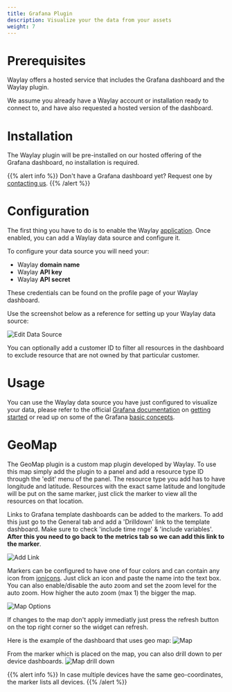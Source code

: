 ```yaml
---
title: Grafana Plugin
description: Visualize your the data from your assets
weight: 7
---
```


# Prerequisites

Waylay offers a hosted service that includes the Grafana dashboard and the Waylay plugin.

We assume you already have a Waylay account or installation ready to connect to, and have also requested a hosted version of the dashboard.

# Installation

The Waylay plugin will be pre-installed on our hosted offering of the Grafana dashboard, no installation is required.

{{% alert info %}}
Don't have a Grafana dashboard yet? Request one by [contacting us](mailto:support@waylay.io).
{{% /alert %}}

# Configuration

The first thing you have to do is to enable the Waylay [application](http://docs.grafana.org/plugins/apps/#enabling-app-plugins). Once enabled, you can add a Waylay data source and configure it.

To configure your data source you will need your:

* Waylay **domain name**
* Waylay **API key**
* Waylay **API secret**

These credentials can be found on the profile page of your Waylay dashboard.

Use the screenshot below as a reference for setting up your Waylay data source:

![Edit Data Source](usage/grafana/datasource.png)

You can optionally add a customer ID to filter all resources in the dashboard to exclude resource that are not owned by that particular customer.

# Usage

You can use the Waylay data source you have just configured to visualize your data, please refer to the official [Grafana documentation](http://docs.grafana.org/) on [getting started](http://docs.grafana.org/guides/getting_started/) or read up on some of the Grafana [basic concepts](http://docs.grafana.org/guides/basic_concepts/).

# GeoMap

The GeoMap plugin is a custom map plugin developed by Waylay. To use this map simply add the plugin to a panel and add a resource type ID through the 'edit' menu of the panel. The resource type you add has to have longitude and latitude. Resources with the exact same latitude and longitude will be put on the same marker, just click the marker to view all the resources on that location.

Links to Grafana template dashboards can be added to the markers. To add this just go to the General tab and add a 'Drilldown' link to the template dashboard. Make sure to check 'include time rnge' & 'include variables'. __**After this you need to go back to the metrics tab so we can add this link to the marker**__.

![Add Link](usage/grafana/drilldownLink.png)

Markers can be configured to have one of four colors and can contain any icon from [ionicons](http://ionicons.com/). Just click an icon and paste the name into the text box. You can also enable/disable the auto zoom and set the zoom level for the auto zoom. How higher the auto zoom (max 1) the bigger the map.

![Map Options](usage/grafana/mapoptions.png)

If changes to the map don't apply immediatly just press the refresh button on the top right corner so the widget can refresh.


Here is the example of the dashboard that uses geo map:
![Map ](usage/grafana/geo_map.png)

From the marker which is placed on the map, you can also drill down to per device dashboards.
![Map drill down](usage/grafana/details.png)


{{% alert info %}}
In case multiple devices have the same geo-coordinates, the marker lists all devices.
{{% /alert %}}

